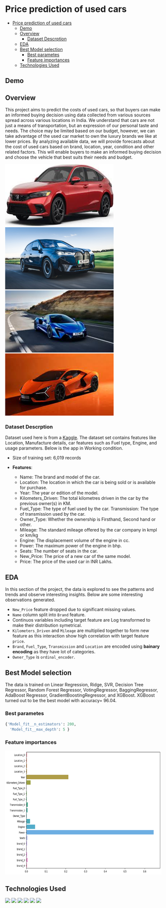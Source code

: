 # Price prediction of used cars

- [Price prediction of used cars](#price-prediction-of-used-cars)
  - [Demo](#demo)
  - [Overview](#overview)
    - [Dataset Descrption](#dataset-descrption)
  - [EDA](#EDA-selection)
  - [Best Model selection](#best-model-selection)
    - [Best parametes](#best-parametes)
    - [Feature importances](#feature-importances)
  - [Technologies Used](#technologies-used)

## Demo

## Overview
This project aims to predict the costs of used cars, so that buyers can make an informed buying decision using data collected from various sources spread across various locations in India. We understand that cars are not just a means of transportation, but an expression of our personal taste and needs. The choice may be limited based on our budget, however, we can take advantage of the used car market to own the luxury brands we like at lower prices. By analyzing available data, we will provide forecasts about the cost of used cars based on brand, location, year, condition and other related factors. This will enable buyers to make an informed buying decision and choose the vehicle that best suits their needs and budget.

<img src = "https://github.com/ahmedsaeed620/Price-prediction-of-used-cars/blob/main/images/a.jpg" width = 350 height = 200/> <img src = "https://github.com/ahmedsaeed620/Price-prediction-of-used-cars/blob/main/images/s.jpg" width = 350 height = 200/>
<img src = "https://github.com/ahmedsaeed620/Price-prediction-of-used-cars/blob/main/images/i.jpg" width = 350 height = 200/> <img src = "https://github.com/ahmedsaeed620/Price-prediction-of-used-cars/blob/main/images/d.jpg" width = 350 height = 200/>

### Dataset Descrption

Dataset used here is from a [Kaggle](https://www.kaggle.com/datasets/avikasliwal/used-cars-price-prediction). The dataset set contains features like Location, Manufacture details, car features such as Fuel type, Engine, and usage parameters. Below is the app in Working condition.

* Size of training set: 6,019 records
  
* **Features**: 
  - Name: The brand and model of the car. 
  - Location: The location in which the car is being sold or is available for purchase. 
  - Year: The year or edition of the model. 
  - Kilometers_Driven: The total kilometres driven in the car by the previous owner(s) in KM. 
  - Fuel_Type: The type of fuel used by the car. Transmission: The type of transmission used by the car. 
  - Owner_Type: Whether the ownership is Firsthand, Second hand or other. 
  - Mileage: The standard mileage offered by the car company in kmpl or km/kg 
  - Engine: The displacement volume of the engine in cc. 
  - Power: The maximum power of the engine in bhp. 
  - Seats: The number of seats in the car. 
  - New_Price: The price of a new car of the same model. 
  - Price: The price of the used car in INR Lakhs.
 
##  EDA
In this section of the project, the data is explored to see the patterns and trends and observe interesting insights. Below are some interesting observations generated.

- ```New_Price``` feature dropped due to significant missing values. 
- ```Name``` column split into ```Brand``` feature.
- Continuos variables including target feature are Log transformed to make their distribution symetrical.
-  ```Kilometers_Driven``` and ```Mileage``` are multiplied together to form new feature as this interaction show high correlation with target feature ```price```.
- ```Brand```, ```Fuel_Type```, ```Transmission``` and ```Location``` are encoded using **bainary encoding** as they have lot of categories.
- ```Owner_Type``` is ```ordinal_encoder```.


## Best Model selection

The data is trained on Linear Regression, Ridge, SVR, Decision Tree Regressor, Random Forest Regressor, VotingRegressor, BaggingRegressor, AdaBoost Regressor, GradientBoostingRegressor, and XGBoost. XGBoost turned out to be the best model with accuracy= 96.04.


### Best parametes

``` python
{'Model_fit__n_estimators': 200,
  'Model_fit__max_depth': 5 }
```

### Feature importances

<img src = "https://github.com/ahmedsaeed620/Price-prediction-of-used-cars/blob/main/images/ss.png" width = 850 height = 400/>

## Technologies Used

[![](https://img.shields.io/badge/Python-FFD43B?style=for-the-badge&logo=python&logoColor=darkgreen)](https://www.python.org)
[![](https://img.shields.io/badge/scikit_learn-F7931E?style=for-the-badge&logo=scikit-learn&logoColor=white)](https://scikit-learn.org/stable/)
[![](https://img.shields.io/badge/Numpy-777BB4?style=for-the-badge&logo=numpy&logoColor=white)](https://numpy.org) 
[![](https://img.shields.io/badge/Pandas-2C2D72?style=for-the-badge&logo=pandas&logoColor=white)](https://pandas.pydata.org)
[![](https://img.shields.io/badge/Plotly-239120?style=for-the-badge&logo=plotly&logoColor=white)](https://plotly.com) 
[![](https://img.shields.io/badge/conda-342B029.svg?&style=for-the-badge&logo=anaconda&logoColor=white)](https://www.anaconda.com)







